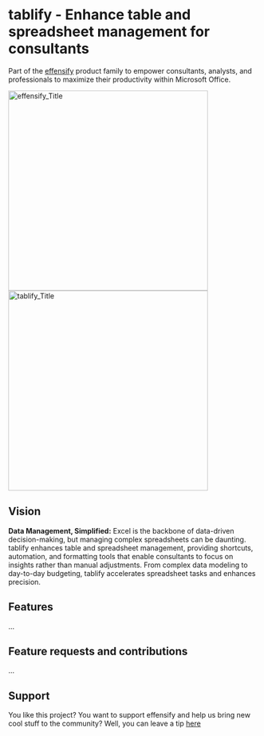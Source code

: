 # tablify - Enhance table and spreadsheet management for consultants
Part of the [effensify](https://github.com/tillmannschatz/effensify) product family to empower consultants, analysts, and professionals to maximize their productivity within Microsoft Office.

<img src="https://github.com/user-attachments/assets/2c36898c-8b24-42bb-832f-54c960f53082" alt="effensify_Title" height="400" > <img src="https://github.com/user-attachments/assets/fd458db9-549d-426f-8787-b9fb5f005524" alt="tablify_Title" height="400" >

## Vision
**Data Management, Simplified:** Excel is the backbone of data-driven decision-making, but managing complex spreadsheets can be daunting. tablify enhances table and spreadsheet management, providing shortcuts, automation, and formatting tools that enable consultants to focus on insights rather than manual adjustments. From complex data modeling to day-to-day budgeting, tablify accelerates spreadsheet tasks and enhances precision.

## Features
...

## Feature requests and contributions
...

## Support
You like this project? You want to support effensify and help us bring new cool stuff to the community? Well, you can leave a tip [here](https://www.paypal.com/donate/?hosted_button_id=WTLHZ6Q79E966)
